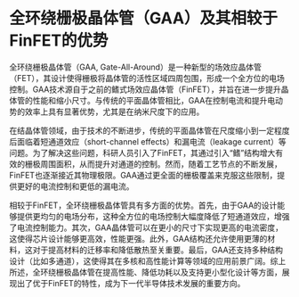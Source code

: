 # 全环绕栅极晶体管（GAA）及其相较于FinFET的优势

全环绕栅极晶体管（GAA, Gate-All-Around）是一种新型的场效应晶体管（FET），其设计使得栅极将晶体管的活性区域四周包围，形成一个全方位的电场控制。GAA技术源自于之前的鳍式场效应晶体管（FinFET），并旨在进一步提升晶体管的性能和缩小尺寸。与传统的平面晶体管相比，GAA在控制电流和提升电动势的效率上具有显著优势，尤其是在纳米尺度下的应用。

在结晶体管领域，由于技术的不断进步，传统的平面晶体管在尺度缩小到一定程度后面临着短通道效应（short-channel effects）和漏电流（leakage current）等问题。为了解决这些问题，科研人员引入了FinFET，其通过引入“鳍”结构增大有效的栅极周围面积，从而提升对通道的控制。然而，随着工艺节点的不断发展，FinFET也逐渐接近其物理极限。GAA通过更全面的栅极覆盖来克服这些限制，提供更好的电流控制和更低的漏电流。

相较于FinFET，全环绕栅极晶体管具有多方面的优势。首先，由于GAA的设计能够提供更均匀的电场分布，这种全方位的电场控制大幅度降低了短通道效应，增强了电流控制能力。其次，GAA晶体管可以在更小的尺寸下实现更高的电流密度，这使得芯片设计能够更高效，性能更强。此外，GAA结构还允许使用更薄的材料，这对于提高材料的迁移率和降低散热至关重要。最后，GAA还支持多种结构设计（比如多通道），这使得其在多核和高性能计算等领域的应用前景广阔。综上所述，全环绕栅极晶体管在提高性能、降低功耗以及支持更小型化设计等方面，展现出了优于FinFET的特性，成为下一代半导体技术发展的重要方向。